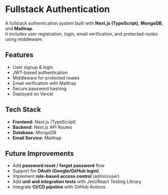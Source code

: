 # Fullstack Authentication

A fullstack authentication system built with **Next.js (TypeScript)**, **MongoDB**, and **Mailtrap**.  
It includes user registration, login, email verification, and protected routes using middleware.

## Features
- User signup & login
- JWT-based authentication
- Middleware for protected routes
- Email verification with Mailtrap
- Secure password hashing
- Deployed on Vercel

## Tech Stack
- **Frontend:** Next.js (TypeScript)  
- **Backend:** Next.js API Routes  
- **Database:** MongoDB  
- **Email Service:** Mailtrap  



## Future Improvements
- Add **password reset / forgot password** flow  
- Support for **OAuth (Google/GitHub login)**  
- Implement **role-based access control** (admin/user)  
- Add **unit and integration tests** with Jest/React Testing Library  
- Integrate **CI/CD pipeline** with GitHub Actions  


